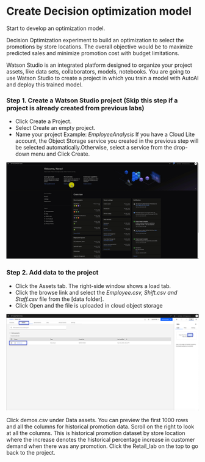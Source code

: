 # Create Decision optimization model

 Start to develop an optimization model.

 Decision Optimization experiment to build an optimization to select the promotions by store locations. The overall objective would be to maximize predicted sales and minimize promotion cost with budget limitations.

 Watson Studio is an integrated platform designed to organize your project assets, like data sets, collaborators, models, notebooks. You are going to use Watson Studio to create a project in which you train a model with AutoAI and deploy this trained model.

### Step 1. Create a Watson Studio project (Skip this step if a project is already created from previous labs)
 - Click Create a Project.
 - Select Create an empty project.
 - Name your project Example: *EmployeeAnalysis* If you have a Cloud Lite account, the Object Storage service you created in the previous step will be selected automatically.Otherwise, select a service from the drop-down menu and Click Create.

 ![Step1](../images/Tutorial1-Step1.gif)

### Step 2. Add data to the project
 - Click the Assets tab. The right-side window shows a load tab.
 - Click the browse link and select the *Employee.csv, Shift.csv and Staff.csv* file from the [data folder].
 - Click Open and the file is uploaded in cloud object storage

 ![Step2](../images/Tutorial1-Step2.png)

 Click demos.csv under Data assets. You can preview the first 1000 rows and all the columns for historical promotion data. Scroll on the right to look at all the columns. This is historical promotion dataset by store location
 where the increase denotes the historical percentage increase in customer demand when there was any promotion. Click the Retail_lab on the top to go back to the project.

